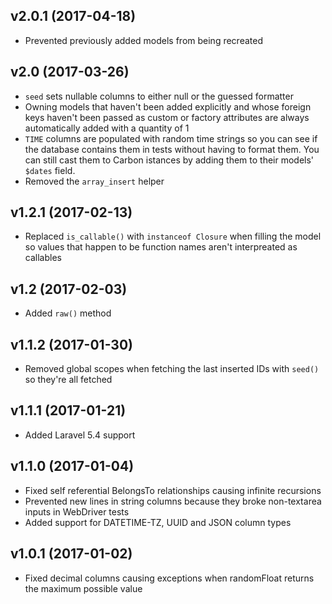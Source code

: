 ## v2.0.1 (2017-04-18)

- Prevented previously added models from being recreated

## v2.0 (2017-03-26)

- `seed` sets nullable columns to either null or the guessed formatter
- Owning models that haven't been added explicitly and whose foreign keys haven't been passed as custom or factory attributes are always automatically added with a quantity of 1
- `TIME` columns are populated with random time strings so you can see if the database contains them in tests without having to format them. You can still cast them to Carbon istances by adding them to their models' `$dates` field.
- Removed the `array_insert` helper

## v1.2.1 (2017-02-13)

- Replaced `is_callable()` with `instanceof Closure` when filling the model so values that happen to be function names aren't interpreated as callables

## v1.2 (2017-02-03)

- Added `raw()` method

## v1.1.2 (2017-01-30)

- Removed global scopes when fetching the last inserted IDs with `seed()` so they're all fetched

## v1.1.1 (2017-01-21)

- Added Laravel 5.4 support

## v1.1.0 (2017-01-04)

- Fixed self referential BelongsTo relationships causing infinite recursions
- Prevented new lines in string columns because they broke non-textarea inputs in WebDriver tests
- Added support for DATETIME-TZ, UUID and JSON column types

## v1.0.1 (2017-01-02)

- Fixed decimal columns causing exceptions when randomFloat returns the maximum possible value

